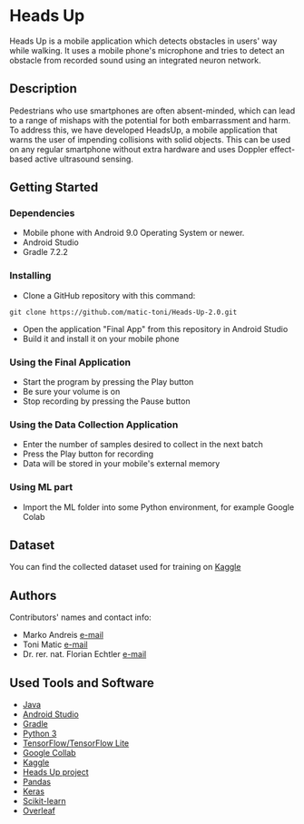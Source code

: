 # Heads Up

Heads Up is a mobile application which detects obstacles in users' way while walking. It uses a mobile phone's microphone and tries to detect an obstacle from recorded sound using an integrated neuron network.

## Description

Pedestrians who use smartphones are often absent-minded, which can lead to a range of mishaps with the potential for both embarrassment and harm. To address this, we have developed HeadsUp, a mobile application that warns the user of impending collisions with solid objects. This can be used on any regular smartphone without extra hardware and uses Doppler effect-based active ultrasound sensing.

## Getting Started

### Dependencies

* Mobile phone with Android 9.0 Operating System or newer.
* Android Studio
* Gradle 7.2.2

### Installing

* Clone a GitHub repository with this command:
```
git clone https://github.com/matic-toni/Heads-Up-2.0.git
```
* Open the application "Final App" from this repository in Android Studio
* Build it and install it on your mobile phone

### Using the Final Application

* Start the program by pressing the Play button
* Be sure your volume is on
* Stop recording by pressing the Pause button

### Using the Data Collection Application
* Enter the number of samples desired to collect in the next batch
* Press the Play button for recording
* Data will be stored in your mobile's external memory

### Using ML part
* Import the ML folder into some Python environment, for example Google Colab

## Dataset

You can find the collected dataset used for training on [Kaggle](https://www.kaggle.com/datasets/dnaram/headsup-dataset)

## Authors

Contributors' names and contact info:

* Marko Andreis [e-mail](mandre22@student.aau.dk)
* Toni Matic [e-mail](tmati22@student.aau.dk)
* Dr. rer. nat. Florian Echtler [e-mail](floech@cs.aau.dk)

## Used Tools and Software
* [Java](https://www.java.com/)
* [Android Studio](https://developer.android.com/studio)
* [Gradle](https://gradle.org)
* [Python 3](https://www.python.org/downloads/)
* [TensorFlow/TensorFlow Lite](https://www.tensorflow.org/)
* [Google Collab](https://colab.research.google.com/)
* [Kaggle](https://www.kaggle.com/)
* [Heads Up project](https://github.com/mmbuw/headsup)
* [Pandas](https://pandas.pydata.org/)
* [Keras](https://keras.io/)
* [Scikit-learn](https://scikit-learn.org/)
* [Overleaf](https://da.overleaf.com/)

